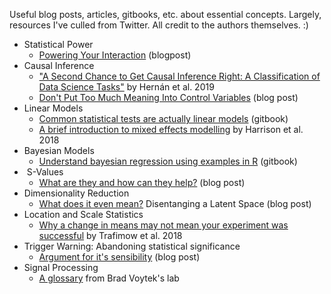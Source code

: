 <!-- wp:paragraph -->
<p>Useful blog posts, articles, gitbooks, etc. about essential concepts. Largely, resources I've culled from Twitter. All credit to the authors themselves. :)</p>
<!-- /wp:paragraph -->

<!-- wp:list -->
<ul><li>Statistical Power
<ul>
<li><a href="https://approachingblog.wordpress.com/2018/01/24/powering-your-interaction-2/" target="_blank" rel="noopener">Powering Your Interaction</a> (blogpost)</li>
</ul>
</li><li>Causal Inference
<ul>
<li><a href="https://amstat.tandfonline.com/doi/full/10.1080/09332480.2019.1579578#.XQJGClwzaF5" target="_blank" rel="noopener">"A Second Chance to Get Causal Inference Right: A Classification of Data Science Tasks"</a> by Hernán et al. 2019</li>
<li><a href="https://p-hunermund.com/2019/04/28/dont-put-too-much-meaning-into-control-variables/" target="_blank" rel="noopener">Don't Put Too Much Meaning Into Control Variables</a> (blog post)</li>
</ul>
</li><li>Linear Models
<ul>
<li><a href="https://lindeloev.github.io/tests-as-linear/" target="_blank" rel="noopener">Common statistical tests are actually linear models</a> (gitbook)</li>
<li><a href="https://peerj.com/articles/4794.pdf" target="_blank" rel="noopener">A brief introduction to mixed effects modelling</a> by Harrison et al. 2018</li>
</ul>
</li><li>Bayesian Models
<ul>
<li><a href="https://easystats.github.io/blog/posts/bayestestr_presentation/" target="_blank" rel="noopener">Understand bayesian regression using examples in R</a> (gitbook)</li>
</ul>
</li><li>&nbsp;S-Values
<ul>
<li><a href="https://lesslikely.com/statistics/s-values/" target="_blank" rel="noopener">What are they and how can they help?</a> (blog post)</li>
</ul>
</li><li>Dimensionality Reduction
<ul>
<li><a href="http://jacobkimmel.github.io/disentangling_a_latent_space/" target="_blank" rel="noopener">What does it even mean?</a>&nbsp;Disentanging a Latent Space (blog post)</li>
</ul>
</li><li>Location and Scale Statistics
<ul>
<li><a href="https://www.sciencedirect.com/science/article/abs/pii/S0732118X17302544" target="_blank" rel="noopener">Why a change in means may not mean your experiment was successful</a> by Trafimow et al. 2018</li>
</ul>
</li><li>Trigger Warning: Abandoning statistical significance
<ul>
<li><a href="https://statmodeling.stat.columbia.edu/2019/04/16/abandoning-statistical-significance-is-both-sensible-and-practical/" target="_blank" rel="noopener">Argument for it's sensibility</a> (blog post)</li>
</ul>
</li><li>Signal Processing
<ul>
<li><a href="https://neurodsp-tools.github.io/neurodsp/glossary.html" target="_blank" rel="noopener">A glossary</a> from Brad Voytek's lab</li>
</ul>
</li></ul>
<!-- /wp:list -->
